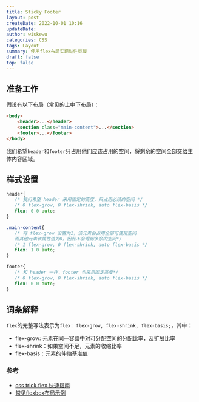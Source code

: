 ```yaml
---
title: Sticky Footer
layout: post
createDate: 2022-10-01 10:16
updateDate: 
author: wiskewu
categories: CSS
tags: Layout
summary: 使用flex布局实现黏性页脚
draft: false
top: false
---
```


## 准备工作

假设有以下布局（常见的上中下布局）：

```html
<body>
    <header>...</header>
    <section class="main-content">...</section>
    <footer>...</footer>
</body>
```

我们希望`header`和`footer`只占用他们应该占用的空间，将剩余的空间全部交给主体内容区域。

## 样式设置

```css
header{
   /* 我们希望 header 采用固定的高度，只占用必须的空间 */
   /* 0 flex-grow, 0 flex-shrink, auto flex-basis */
   flex: 0 0 auto;
}

.main-content{
   /* 将 flex-grow 设置为1，该元素会占用全部可使用空间
   而其他元素该属性值为0，因此不会得到多余的空间*/
   /* 1 flex-grow, 0 flex-shrink, auto flex-basis */
   flex: 1 0 auto;
}

footer{
   /* 和 header 一样，footer 也采用固定高度*/
   /* 0 flex-grow, 0 flex-shrink, auto flex-basis */
   flex: 0 0 auto;
}
```

## 词条解释

`flex`的完整写法表示为`flex: flex-grow, flex-shrink, flex-basis;`，其中：

- flex-grow: 元素在同一容器中对可分配空间的分配比率，及扩展比率
- flex-shrink：如果空间不足，元素的收缩比率
- flex-basis：元素的伸缩基准值

### 参考

- [css trick flex 快速指南](https://css-tricks.com/snippets/css/a-guide-to-flexbox/)
- [常见flexbox布局示例](https://philipwalton.github.io/solved-by-flexbox/)